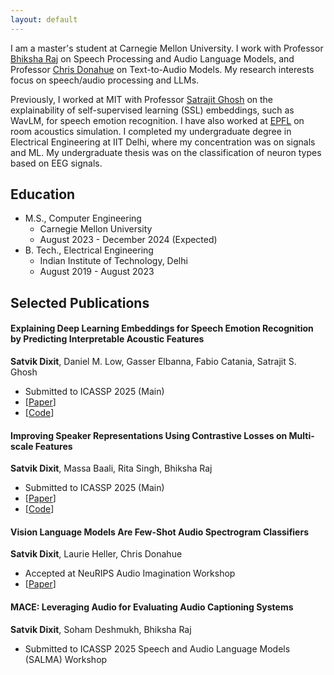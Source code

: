 ```yaml
---
layout: default
---
```


I am a master's student at Carnegie Mellon University. I work with Professor [Bhiksha Raj](https://cmu-mlsp.github.io/team/bhiksha_raj) on Speech Processing and Audio Language Models, and Professor [Chris Donahue](https://chrisdonahue.com/) on Text-to-Audio Models. My research interests focus on speech/audio processing and LLMs.

Previously, I worked at MIT with Professor [Satrajit Ghosh](https://sensein.group/) on the explainability of self-supervised learning (SSL) embeddings, such as WavLM, for speech emotion recognition. I have also worked at [EPFL](https://www.epfl.ch/labs/lcav/people/martin-vetterli/) on room acoustics simulation. I completed my undergraduate degree in Electrical Engineering at IIT Delhi, where my concentration was on signals and ML. My undergraduate thesis was on the classification of neuron types based on EEG signals. 

## Education

- M.S., Computer Engineering
  - Carnegie Mellon University
  - August 2023 - December 2024 (Expected)
- B. Tech., Electrical Engineering 
  - Indian Institute of Technology, Delhi
  - August 2019 - August 2023
 
## Selected Publications
#### Explaining Deep Learning Embeddings for Speech Emotion Recognition by Predicting Interpretable Acoustic Features
**Satvik Dixit**, Daniel M. Low, Gasser Elbanna, Fabio Catania, Satrajit S. Ghosh
- Submitted to ICASSP 2025 (Main)
- [[Paper](https://www.arxiv.org/abs/2409.09511)]
- [[Code](https://github.com/satvik-dixit/explainability_SER/tree/main)]

#### Improving Speaker Representations Using Contrastive Losses on Multi-scale Features
**Satvik Dixit**, Massa Baali, Rita Singh, Bhiksha Raj
- Submitted to ICASSP 2025 (Main)
- [[Paper](https://arxiv.org/abs/2410.05037)]
- [[Code](https://github.com/satvik-dixit/MFCon/tree/main)]

#### Vision Language Models Are Few-Shot Audio Spectrogram Classifiers 
**Satvik Dixit**, Laurie Heller, Chris Donahue
- Accepted at NeuRIPS Audio Imagination Workshop
- [[Paper](https://openreview.net/pdf?id=RnBAclRKOC)]

#### MACE: Leveraging Audio for Evaluating Audio Captioning Systems 
**Satvik Dixit**, Soham Deshmukh, Bhiksha Raj
- Submitted to ICASSP 2025 Speech and Audio Language Models (SALMA) Workshop
 



  






